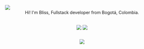 <img src="https://www.codewars.com/users/blisse1/badges/large">
<div align="center">
Hi! I'm Bliss, Fullstack developer from Bogotá, Colombia.
  <br>
  <br>
<p style="display: inline_block;">
  <img align="center" src="https://dcbadge.limes.pink/api/shield/1009281424177778699?theme=discord"/>
<a href="https://discord.gg/RHePucN4e9">
<img align="center" src="https://dcbadge.limes.pink/api/server/https://discord.gg/RHePucN4e9?theme=discord&logoColor=green"/>
</a>
  <br>
  <br>
</p>
<img src="./assets/giphy.gif"/>
</div>
